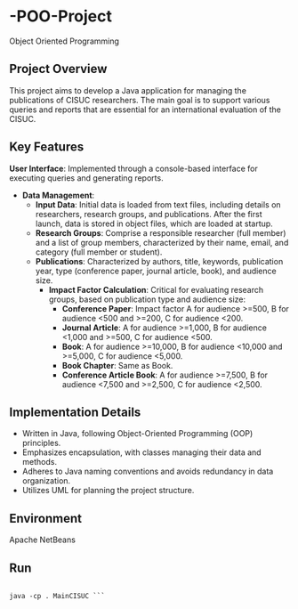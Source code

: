 # -POO-Project
Object Oriented Programming

## Project Overview

This project aims to develop a Java application for managing the publications of CISUC researchers. The main goal is to support various queries and reports that are essential for an international evaluation of the CISUC.

## Key Features

**User Interface**: Implemented through a console-based interface for executing queries and generating reports.
- **Data Management**:
  - **Input Data**: Initial data is loaded from text files, including details on researchers, research groups, and publications. After the first launch, data is stored in object files, which are loaded at startup.
  - **Research Groups**: Comprise a responsible researcher (full member) and a list of group members, characterized by their name, email, and category (full member or student).
  - **Publications**: Characterized by authors, title, keywords, publication year, type (conference paper, journal article, book), and audience size.
    - **Impact Factor Calculation**: Critical for evaluating research groups, based on publication type and audience size:
      - **Conference Paper**: Impact factor A for audience >=500, B for audience <500 and >=200, C for audience <200.
      - **Journal Article**: A for audience >=1,000, B for audience <1,000 and >=500, C for audience <500.
      - **Book**: A for audience >=10,000, B for audience <10,000 and >=5,000, C for audience <5,000.
      - **Book Chapter**: Same as Book.
      - **Conference Article Book**: A for audience >=7,500, B for audience <7,500 and >=2,500, C for audience <2,500.
        
## Implementation Details

- Written in Java, following Object-Oriented Programming (OOP) principles.
- Emphasizes encapsulation, with classes managing their data and methods.
- Adheres to Java naming conventions and avoids redundancy in data organization.
- Utilizes UML for planning the project structure.

## Environment

Apache NetBeans

## Run
```javac -Xlint *.java

java -cp . MainCISUC ```
